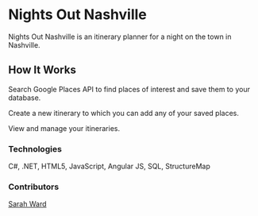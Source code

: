 # Nights Out Nashville

Nights Out Nashville is an itinerary planner for a night on the town in Nashville.

## How It Works

Search Google Places API to find places of interest and save them to your database.

Create a new itinerary to which you can add any of your saved places.

View and manage your itineraries.

### Technologies 

C#, .NET, HTML5, JavaScript, Angular JS, SQL, StructureMap

### Contributors

[Sarah Ward](http://github.com/sward42)